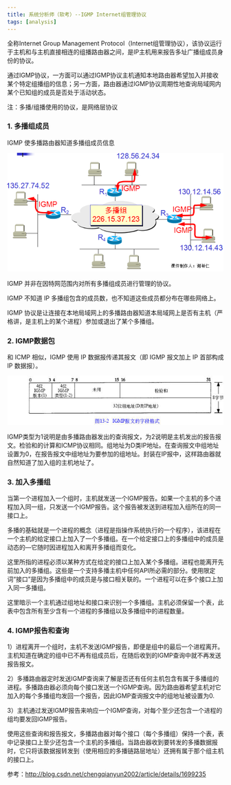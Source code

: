 ```yaml
---
title: 系统分析师（软考）--IGMP Internet组管理协议
tags: [analysis]
---
```


全称Internet Group Management Protocol（Internet组管理协议），该协议运行于主机和与主机直接相连的组播路由器之间，是IP主机用来报告多址广播组成员身份的协议。

通过IGMP协议，一方面可以通过IGMP协议主机通知本地路由器希望加入并接收某个特定组播组的信息；另一方面，路由器通过IGMP协议周期性地查询局域网内某个已知组的成员是否处于活动状态。

注：多播/组播使用的协议，是网络层协议

### 1. 多播组成员

IGMP 使多播路由器知道多播组成员信息 

![](/images/book/tech-analysis/net/IGMP-dispatch.png)

IGMP 并非在因特网范围内对所有多播组成员进行管理的协议。

IGMP 不知道 IP 多播组包含的成员数，也不知道这些成员都分布在哪些网络上。

IGMP 协议是让连接在本地局域网上的多播路由器知道本局域网上是否有主机（严格讲，是主机上的某个进程）参加或退出了某个多播组。

### 2. IGMP数据包

和 ICMP 相似，IGMP 使用 IP 数据报传递其报文（即 IGMP 报文加上 IP 首部构成 IP 数据报）。

![](/images/book/tech-analysis/net/IGMP.jpg)

IGMP类型为1说明是由多播路由器发出的查询报文，为2说明是主机发出的报告报文。检验和的计算和ICMP协议相同。组地址为D类IP地址。在查询报文中组地址设置为0，在报告报文中组地址为要参加的组地址。封装在IP报中，这样路由器就自然知道了加入组的主机地址了。

### 3. 加入多播组

当第一个进程加入一个组时，主机就发送一个IGMP报告。如果一个主机的多个进程加入同一组，只发送一个IGMP报告。这个报告被发送到进程加入组所在的同一接口上。

多播的基础就是一个进程的概念（进程是指操作系统执行的一个程序），该进程在一个主机的给定接口上加入了一个多播组。在一个给定接口上的多播组中的成员是动态的—它随时因进程加入和离开多播组而变化。

这里所指的进程必须以某种方式在给定的接口上加入某个多播组。进程也能离开先前加入的多播组。这些是一个支持多播主机中任何API所必需的部分。使用限定词“接口”是因为多播组中的成员是与接口相关联的。一个进程可以在多个接口上加入同一多播组。

这里暗示一个主机通过组地址和接口来识别一个多播组。主机必须保留一个表，此表中包含所有至少含有一个进程的多播组以及多播组中的进程数量。

### 4. IGMP报告和查询

1）进程离开一个组时，主机不发送IGMP报告，即便是组中的最后一个进程离开。主机知道在确定的组中已不再有组成员后，在随后收到的IGMP查询中就不再发送报告报文。

2）多播路由器定时发送IGMP查询来了解是否还有任何主机包含有属于多播组的进程。多播路由器必须向每个接口发送一个IGMP查询。因为路由器希望主机对它加入的每个多播组均发回一个报告，因此IGMP查询报文中的组地址被设置为0.

3）主机通过发送IGMP报告来响应一个IGMP查询，对每个至少还包含一个进程的组均要发回IGMP报告。

使用这些查询和报告报文，多播路由器对每个接口（每个多播组）保持一个表，表中记录接口上至少还包含一个主机的多播组。当路由器收到要转发的多播数据报时，它只将该数据报转发到（使用相应的多播链路层地址）还拥有属于那个组主机的接口上。

参考：http://blog.csdn.net/chengqianyun2002/article/details/1699235